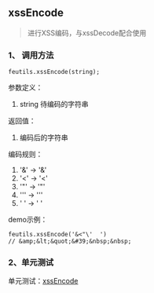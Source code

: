 ## xssEncode

> 进行XSS编码，与xssDecode配合使用

### 1、 调用方法

```
feutils.xssEncode(string);
```

参数定义：
1. string 待编码的字符串

返回值：
1. 编码后的字符串

编码规则：
1. '&' -> '&amp;'
2. '<' -> '&lt;'
2. '"' -> '&quot;'
2. '\'' -> '&#39;'
2. ' ' -> '&nbsp;'

demo示例：

```
feutils.xssEncode('&<"\'  ')
// &amp;&lt;&quot;&#39;&nbsp;&nbsp;

```

### 2、单元测试

单元测试：[xssEncode](http://www.zhangyunling.com/study/feutils/#xssEncode)